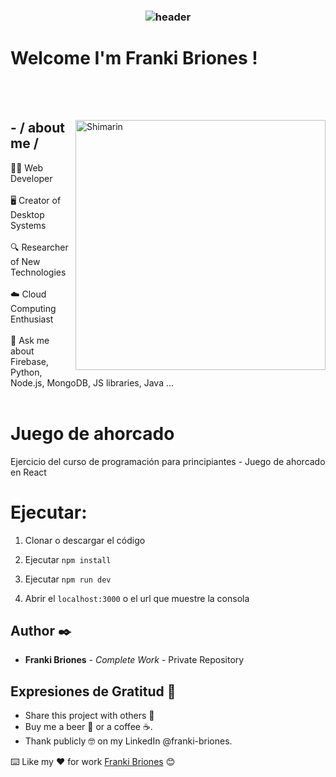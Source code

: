 <h3 align="center">
  
  ![header](https://firebasestorage.googleapis.com/v0/b/franki-briones.appspot.com/o/Creador%20de%20software%20y%20Emprendedor.gif?alt=media&token=414f809d-84fb-4810-97b4-399e553cfc33) 
  
 # Welcome I'm Franki Briones !

</h3> 
<br></br>

<div>

<img align="right" width="400" alt="Shimarin" src="https://firebasestorage.googleapis.com/v0/b/franki-briones.appspot.com/o/dev%20metod.gif?alt=media&token=a3c328cf-ad9b-49f5-a45d-bb84b79f4fbe"/>

<h2> - / about me /</h2>
👨‍💻 Web Developer
<br></br>
🖥️ Creator of Desktop Systems
<br></br>
🔍 Researcher of New Technologies
<br></br>
☁️ Cloud Computing Enthusiast
<br></br>
💬 Ask me about Firebase, Python, Node.js, MongoDB, JS libraries, Java ...
<br></br>

# Juego de ahorcado

Ejercicio del curso de programación para principiantes - Juego de ahorcado en React

# Ejecutar:

1. Clonar o descargar el código

2. Ejecutar `npm install`

3. Ejecutar `npm run dev`

4. Abrir el `localhost:3000` o el url que muestre la consola

## Author ✒️

- **Franki Briones** - _Complete Work_ - Private Repository

## Expresiones de Gratitud 🎁

- Share this project with others 📢
- Buy me a beer 🍺 or a coffee ☕.
- Thank publicly 🤓 on my LinkedIn @franki-briones.

⌨️ Like my ❤️ for work [Franki Briones](https://www.linkedin.com/in/franki-briones/) 😊
